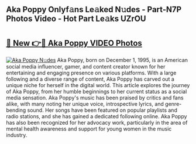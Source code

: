 ## Aka Poppy Onlyf𝚊ns Le𝚊ked N𝚞des - Part-N7P Photos Video - Hot Part Le𝚊ks UZrOU

# <h2><a href="http://ac42922.deff.icu/?id=Aka+Poppy">🔗 New 👉🔴 Aka Poppy VIDEO Photos</a></h2>

[![Aka Poppy N𝚞des](https://i.imgur.com/rIISA9y.gif)](http://ac42922.deff.icu/?id=Aka+Poppy)
Aka Poppy, born on December 1, 1995, is an American social media influencer, gamer, and content creator known for her entertaining and engaging presence on various platforms. With a large following and a diverse range of content, Aka Poppy has carved out a unique niche for herself in the digital world. This article explores the journey of Aka Poppy, from her humble beginnings to her current status as a social media sensation. Aka Poppy's music has been praised by critics and fans alike, with many noting her unique voice, introspective lyrics, and genre-bending sound. Her songs have been featured on popular playlists and radio stations, and she has gained a dedicated following online. Aka Poppy has also been recognized for her advocacy work, particularly in the area of mental health awareness and support for young women in the music industry.
